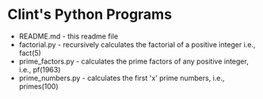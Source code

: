 # Clint's Python Programs

* README.md - this readme file 
* factorial.py - recursively calculates the factorial of a positive integer i.e., fact(5)
* prime_factors.py - calculates the prime factors of any positive integer, i.e., pf(1963)
* prime_numbers.py - calculates the first 'x' prime numbers, i.e., primes(100)

